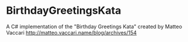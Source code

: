 BirthdayGreetingsKata
=====================

A C# implementation of the "Birthday Greetings Kata" created by Matteo Vaccari http://matteo.vaccari.name/blog/archives/154
